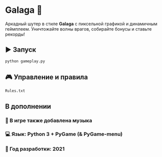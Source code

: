 # Galaga 🚀

Аркадный шутер в стиле **Galaga** с пиксельной графикой и динамичным геймплеем. Уничтожайте волны врагов, собирайте бонусы и ставьте рекорды!

## ▶️ Запуск
```bash
python gameplay.py
```

## 🎮 Управление и правила
```bash
Rules.txt
```
## В дополнении

### 🎵 В игре также добавлена музыка

### 💻 Язык: Python 3 + PyGame (& PyGame-menu)

### 📅 Год разработки: 2021
